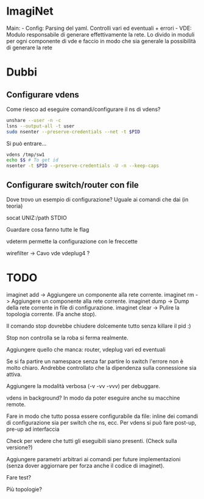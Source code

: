 # ImagiNet

Main:
    - Config: Parsing del yaml. Controlli vari ed eventuali + errori
    - VDE: Modulo responsabile di generare effettivamente la rete.
        Lo divido in moduli per ogni componente di vde e faccio in modo
        che sia generale la possibilità di generare la rete

# Dubbi

## Configurare vdens

Come riesco ad eseguire comandi/configurare il ns di vdens?

```bash
unshare --user -n -c
lsns --output-all -t user
sudo nsenter --preserve-credentials --net -t $PID
```

Si può entrare...
```bash
vdens /tmp/sw1
echo $$ # To get id
nsenter -t $PID --preserve-credentials -U -n --keep-caps
```

## Configurare switch/router con file

Dove trovo un esempio di configurazione? Uguale ai comandi che dai (in teoria)

socat UNIZ:/path STDIO

Guardare cosa fanno tutte le flag

vdeterm permette la configurazione con le freccette

wirefilter -> Cavo vde
vdeplug4 ?

# TODO

imaginet add -> Aggiungere un componente alla rete corrente.
imaginet rm -> Aggiungere un componente alla rete corrente.
imaginet dump -> Dump della rete corrente in file di configurazione.
imaginet clear -> Pulire la topologia corrente. (Fa anche stop).

Il comando stop dovrebbe chiudere dolcemente tutto senza killare il pid :)

Stop non controlla se la roba si ferma realmente.

Aggiungere quello che manca: router, vdeplug vari ed eventuali

Se si fa partire un namespace senza far partire lo switch l'errore non è molto chiaro.
Andrebbe controllato che la dipendenza sulla connessione sia attiva.

Aggiungere la modalità verbosa (-v -vv -vvv) per debuggare.

vdens in background? In modo da poter eseguire anche su macchine remote.

Fare in modo che tutto possa essere configurabile da file: inline dei comandi
di configurazione sia per switch che ns, ecc. Per vdens si può fare post-up, pre-up ad interfaccia

Check per vedere che tutti gli eseguibili siano presenti. (Check sulla versione?)

Aggiungere parametri arbitrari ai comandi per future implementazioni (senza dover
aggiornare per forza anche il codice di imaginet).

Fare test?

Più topologie?
